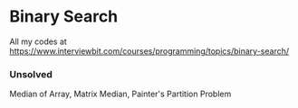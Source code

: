 # Binary Search
All my codes at https://www.interviewbit.com/courses/programming/topics/binary-search/

### Unsolved
  Median of Array, Matrix Median, Painter's Partition Problem
